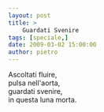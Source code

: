 ```yaml
---
layout: post
title: >
    Guardati Svenire
tags: [speciale,]
date: 2009-03-02 15:00:00
author: pietro
---
```

Ascoltati fluire,<br/>pulsa nell'aorta,<br/>guardati svenire,<br/>in questa luna morta.
